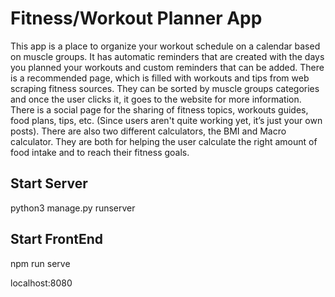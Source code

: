 # Fitness/Workout Planner App
This app is a place to organize your workout schedule on a calendar based on muscle groups. It has automatic reminders that are created with the days you planned your workouts and custom reminders that can be added. There is a recommended page,  which is filled with workouts and tips from web scraping fitness sources. They can be sorted by muscle groups categories and once the user clicks it, it goes to the website for more information. There is a social page for the sharing of fitness topics, workouts guides, food plans, tips, etc. (Since users aren't quite working yet, it’s just your own posts). There are also two different calculators, the BMI and Macro calculator. They are both for helping the user calculate the right amount of food intake and to reach their fitness goals. 



## Start Server 
python3 manage.py runserver 

## Start FrontEnd 
npm run serve 

localhost:8080
